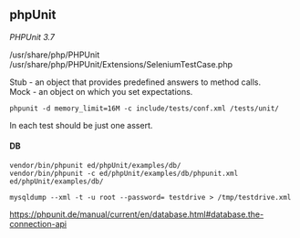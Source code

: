 phpUnit
-
*PHPUnit 3.7*

/usr/share/php/PHPUnit
/usr/share/php/PHPUnit/Extensions/SeleniumTestCase.php

Stub - an object that provides predefined answers to method calls.
<br>Mock - an object on which you set expectations.

`
phpunit -d memory_limit=16M -c include/tests/conf.xml /tests/unit/
`

In each test should be just one assert.

#### DB
````
vendor/bin/phpunit ed/phpUnit/examples/db/
vendor/bin/phpunit -c ed/phpUnit/examples/db/phpunit.xml ed/phpUnit/examples/db/

mysqldump --xml -t -u root --password= testdrive > /tmp/testdrive.xml

````

https://phpunit.de/manual/current/en/database.html#database.the-connection-api
